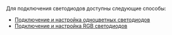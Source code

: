 Для подключения светодиодов доступны следующие способы:

- [Подключение и настройка одноцветных светодиодов](Подключение-одноцветных-светодиодов.md)
- [Подключение и настройка RGB светодиодов](Подключение-RGB-светодиодов.md)